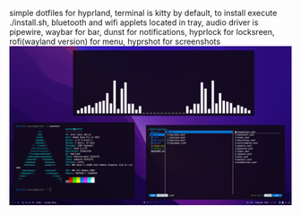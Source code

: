 simple dotfiles for hyprland, terminal is kitty by default, to install execute ./install.sh, bluetooth and wifi applets located in tray, audio driver is pipewire, waybar for bar, dunst for notifications, hyprlock for locksreen, rofi(wayland version) for menu, hyprshot for screenshots
![text](preview.png)